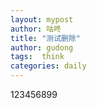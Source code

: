```yaml
---
layout: mypost
author: 咕咚
title: "测试删除"
author: gudong
tags:  think
categories: daily
---
```


123456899